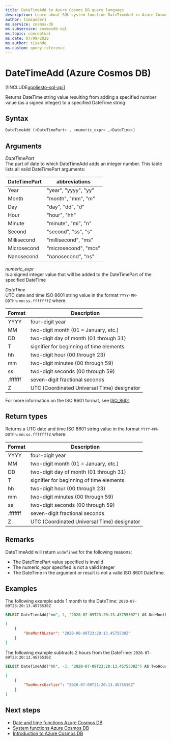 ```yaml
---
title: DateTimeAdd in Azure Cosmos DB query language
description: Learn about SQL system function DateTimeAdd in Azure Cosmos DB.
author: timsander1
ms.service: cosmos-db
ms.subservice: cosmosdb-sql
ms.topic: conceptual
ms.date: 07/09/2020
ms.author: tisande
ms.custom: query-reference
---
```

# DateTimeAdd (Azure Cosmos DB)
[!INCLUDE[appliesto-sql-api](includes/appliesto-sql-api.md)]

Returns DateTime string value resulting from adding a specified number value (as a signed integer) to a specified DateTime string  
  
## Syntax
  
```sql
DateTimeAdd (<DateTimePart> , <numeric_expr> ,<DateTime>)
```

## Arguments
  
*DateTimePart*  
   The part of date to which DateTimeAdd adds an integer number. This table lists all valid DateTimePart arguments:

| DateTimePart | abbreviations        |
| ------------ | -------------------- |
| Year         | "year", "yyyy", "yy" |
| Month        | "month", "mm", "m"   |
| Day          | "day", "dd", "d"     |
| Hour         | "hour", "hh"         |
| Minute       | "minute", "mi", "n"  |
| Second       | "second", "ss", "s"  |
| Millisecond  | "millisecond", "ms"  |
| Microsecond  | "microsecond", "mcs" |
| Nanosecond   | "nanosecond", "ns"   |

*numeric_expr*  
   Is a signed integer value that will be added to the DateTimePart of the specified DateTime

*DateTime*  
   UTC date and time ISO 8601 string value in the format `YYYY-MM-DDThh:mm:ss.fffffffZ` where:
  
|Format|Description|
|-|-|
|YYYY|four-digit year|
|MM|two-digit month (01 = January, etc.)|
|DD|two-digit day of month (01 through 31)|
|T|signifier for beginning of time elements|
|hh|two-digit hour (00 through 23)|
|mm|two-digit minutes (00 through 59)|
|ss|two-digit seconds (00 through 59)|
|.fffffff|seven-digit fractional seconds|
|Z|UTC (Coordinated Universal Time) designator||
  
  For more information on the ISO 8601 format, see [ISO_8601](https://en.wikipedia.org/wiki/ISO_8601)

## Return types

Returns a UTC date and time ISO 8601 string value in the format `YYYY-MM-DDThh:mm:ss.fffffffZ` where:
  
|Format|Description|
|-|-|
|YYYY|four-digit year|
|MM|two-digit month (01 = January, etc.)|
|DD|two-digit day of month (01 through 31)|
|T|signifier for beginning of time elements|
|hh|two-digit hour (00 through 23)|
|mm|two-digit minutes (00 through 59)|
|ss|two-digit seconds (00 through 59)|
|.fffffff|seven-digit fractional seconds|
|Z|UTC (Coordinated Universal Time) designator||

## Remarks

DateTimeAdd will return `undefined` for the following reasons:

- The DateTimePart value specified is invalid
- The numeric_expr specified is not a valid integer
- The DateTime in the argument or result is not a valid ISO 8601 DateTime.

## Examples
  
The following example adds 1 month to the DateTime: `2020-07-09T23:20:13.4575530Z`

```sql
SELECT DateTimeAdd("mm", 1, "2020-07-09T23:20:13.4575530Z") AS OneMonthLater
```

```json
[
    {
        "OneMonthLater": "2020-08-09T23:20:13.4575530Z"
    }
]
```  

The following example subtracts 2 hours from the DateTime: `2020-07-09T23:20:13.4575530Z`

```sql
SELECT DateTimeAdd("hh", -2, "2020-07-09T23:20:13.4575530Z") AS TwoHoursEarlier
```

```json
[
    {
        "TwoHoursEarlier": "2020-07-09T21:20:13.4575530Z"
    }
]
```  

## Next steps

- [Date and time functions Azure Cosmos DB](sql-query-date-time-functions.md)
- [System functions Azure Cosmos DB](sql-query-system-functions.md)
- [Introduction to Azure Cosmos DB](introduction.md)
